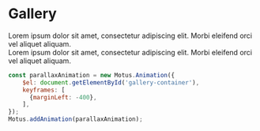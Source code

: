 # Gallery

<div class="demo"> 
    <div id="gallery">
        <section>
            Lorem ipsum dolor sit amet, consectetur adipiscing elit. Morbi eleifend orci vel aliquet aliquam. 
        </section>
        <section>
             Lorem ipsum dolor sit amet, consectetur adipiscing elit. Morbi eleifend orci vel aliquet aliquam. 
        </section>
        <section class="gallery">
          <div id="gallery-container"class="gallery-container">
            <div class="gallery-item" style="background-image: url('https://i.imgur.com/xIWwI16.jpg');"></div>
            <div class="gallery-item" style="background-image: url('https://i.imgur.com/WhmVhZ0.jpg');"></div>
            <div class="gallery-item" style="background-image: url('https://i.imgur.com/fPqp9ef.jpg');"></div>
            <div class="gallery-item" style="background-image: url('https://i.imgur.com/igJuIgx.jpg');"></div>
            <div class="gallery-item" style="background-image: url('https://i.imgur.com/mZl6NZx.jpg');"></div>
            <div class="gallery-item" style="background-image: url('https://i.imgur.com/ClkV6zx.jpg');"></div>
            <div class="gallery-item" style="background-image: url('https://i.imgur.com/1o1eh3X.jpg');"></div>
          </div>
        </section>
    </div>
</div>

```js
const parallaxAnimation = new Motus.Animation({
    $el: document.getElementById('gallery-container'),
    keyframes: [
      {marginLeft: -400},
    ],
});
Motus.addAnimation(parallaxAnimation);
```
